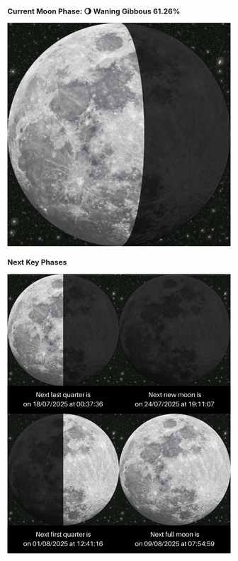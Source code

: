 ### Current Moon Phase: 🌖 Waning Gibbous 61.26%
![Moon Phase](moonphase.png)
### Next Key Phases
![Gallery](gallery.png)